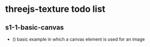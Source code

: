 # threejs-texture todo list

## s1-1-basic-canvas
* () basic example in which a canvas element is used for an image
